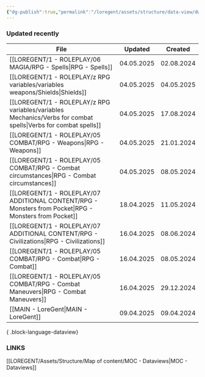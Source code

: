 ```yaml
---
{"dg-publish":true,"permalink":"/loregent/assets/structure/data-view/dw-updated-recently/"}
---
```


### Updated recently

| File                                                                                                              | Updated    | Created    |
| ----------------------------------------------------------------------------------------------------------------- | ---------- | ---------- |
| [[LOREGENT/1 - ROLEPLAY/06 MAGIA/RPG - Spells\|RPG - Spells]]                                                  | 04.05.2025 | 02.08.2024 |
| [[LOREGENT/1 - ROLEPLAY/z RPG variables/variables weapons/Shields\|Shields]]                                   | 04.05.2025 | 04.05.2025 |
| [[LOREGENT/1 - ROLEPLAY/z RPG variables/variables Mechanics/Verbs for combat spells\|Verbs for combat spells]] | 04.05.2025 | 17.08.2024 |
| [[LOREGENT/1 - ROLEPLAY/05 COMBAT/RPG - Weapons\|RPG - Weapons]]                                               | 04.05.2025 | 21.01.2024 |
| [[LOREGENT/1 - ROLEPLAY/05 COMBAT/RPG - Combat circumstances\|RPG - Combat circumstances]]                     | 04.05.2025 | 08.05.2024 |
| [[LOREGENT/1 - ROLEPLAY/07 ADDITIONAL CONTENT/RPG - Monsters from Pocket\|RPG - Monsters from Pocket]]         | 18.04.2025 | 11.05.2024 |
| [[LOREGENT/1 - ROLEPLAY/07 ADDITIONAL CONTENT/RPG - Civilizations\|RPG - Civilizations]]                       | 16.04.2025 | 08.06.2024 |
| [[LOREGENT/1 - ROLEPLAY/05 COMBAT/RPG - Combat\|RPG - Combat]]                                                 | 16.04.2025 | 08.05.2024 |
| [[LOREGENT/1 - ROLEPLAY/05 COMBAT/RPG - Combat Maneuvers\|RPG - Combat Maneuvers]]                             | 16.04.2025 | 29.12.2024 |
| [[MAIN - LoreGent\|MAIN - LoreGent]]                                                                           | 09.04.2025 | 09.04.2024 |

{ .block-language-dataview}

### LINKS

[[LOREGENT/Assets/Structure/Map of content/MOC - Dataviews\|MOC - Dataviews]]